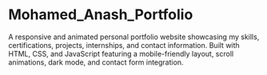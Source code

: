 # Mohamed_Anash_Portfolio
A responsive and animated personal portfolio website showcasing my skills, certifications, projects, internships, and contact information. Built with HTML, CSS, and JavaScript featuring a mobile-friendly layout, scroll animations, dark mode, and contact form integration.
